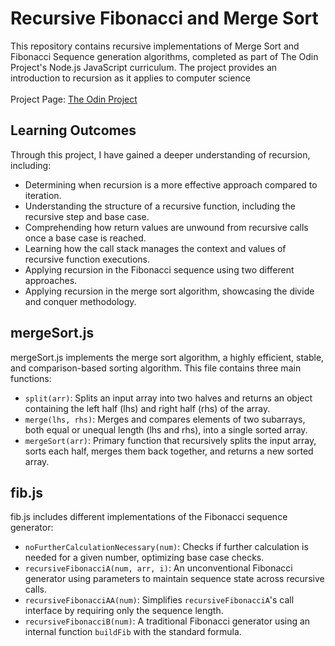 # Recursive Fibonacci and Merge Sort
This repository contains recursive implementations of Merge Sort and Fibonacci Sequence generation algorithms, completed as part of The Odin Project's Node.js JavaScript curriculum. The project provides an introduction to recursion as it applies to computer science
<br/><br/>Project Page: [The Odin Project](https://www.theodinproject.com/lessons/javascript-recursion)


## Learning Outcomes
Through this project, I have gained a deeper understanding of recursion, including:
- Determining when recursion is a more effective approach compared to iteration.
- Understanding the structure of a recursive function, including the recursive step and base case.
- Comprehending how return values are unwound from recursive calls once a base case is reached.
- Learning how the call stack manages the context and values of recursive function executions.
- Applying recursion in the Fibonacci sequence using two different approaches.
- Applying recursion in the merge sort algorithm, showcasing the divide and conquer methodology.

## mergeSort.js
mergeSort.js implements the merge sort algorithm, a highly efficient, stable, and comparison-based sorting algorithm. This file contains three main functions:
- `split(arr)`: Splits an input array into two halves and returns an object containing the left half (lhs) and right half (rhs) of the array.
- `merge(lhs, rhs)`: Merges and compares elements of two subarrays, both equal or unequal length (lhs and rhs), into a single sorted array.
- `mergeSort(arr)`: Primary function that recursively splits the input array, sorts each half, merges them back together, and returns a new sorted array.

## fib.js
fib.js includes different implementations of the Fibonacci sequence generator:
- `noFurtherCalculationNecessary(num)`: Checks if further calculation is needed for a given number, optimizing base case checks.
- `recursiveFibonacciA(num, arr, i)`: An unconventional Fibonacci generator using parameters to maintain sequence state across recursive calls.
- `recursiveFibonacciAA(num)`: Simplifies `recursiveFibonacciA`'s call interface by requiring only the sequence length.
- `recursiveFibonacciB(num)`: A traditional Fibonacci generator using an internal function `buildFib` with the standard formula.
